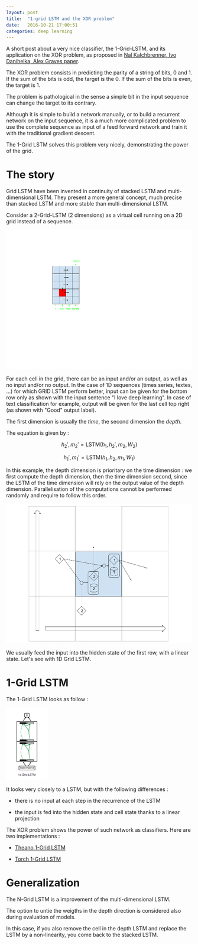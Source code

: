 ```yaml
---
layout: post
title:  "1-grid LSTM and the XOR problem"
date:   2016-10-21 17:00:51
categories: deep learning
---
```


A short post about a very nice classifier, the 1-Grid-LSTM, and its application on the XOR problem, as proposed in [Nal Kalchbrenner, Ivo Danihelka, Alex Graves paper](https://arxiv.org/abs/1507.01526).

The XOR problem consists in predicting the parity of a string of bits, 0 and 1. If the sum of the bits is odd, the target is the 0. If the sum of the bits is even, the target is 1.

The problem is pathological in the sense a simple bit in the input sequence can change the target to its contrary.

Although it is simple to build a network manually, or to build a recurrent network on the input sequence, it is a much more complicated problem to use the complete sequence as input of a feed forward network and train it with the traditional gradient descent.

The 1-Grid LSTM solves this problem very nicely, demonstrating the power of the grid.

# The story

Grid LSTM have been invented in continuity of stacked LSTM and multi-dimensional LSTM. They present a more general concept, much precise than stacked LSTM and more stable than multi-dimensional LSTM.

Consider a 2-Grid-LSTM (2 dimensions) as a virtual cell running on a 2D grid  instead of a sequence.

![The run of a 2-GRID LSTM](img/grid-2d.png)

For each cell in the grid, there can be an input and/or an output, as well as no input and/or no output. In the case of 1D sequences (times series, textes, ...) for which GRID LSTM perform better, input can be given for the bottom row only as shown with the input sentence "I love deep learning". In case of text classification for example, output will be given for the last cell top right (as shown with "Good" output label).

The first dimension is usually the *time*, the second dimension the *depth*.

The equation is given by :

$$ h_2', m_2' = \text{LSTM} (h_1, h_2', m_2, W_2) $$

$$ h_1', m_1' = \text{LSTM} (h_1, h_2, m_1, W_1) $$


In this example, the depth dimension is prioritary on the time dimension : we first compute the depth dimension, then the time dimension second, since the LSTM of the time dimension will rely on the output value of the depth dimension. Parallelisation of the computations cannot be performed randomly and require to follow this order.

![](img/grid-2d-lstm.png)

We usually feed the input into the hidden state of the first row, with a linear state. Let's see with 1D Grid LSTM.

# 1-Grid LSTM

The 1-Grid LSTM looks as follow :

![](img/grid-1d.png)

It looks very closely to a LSTM, but with the following differences :

- there is no input at each step in the recurrence of the LSTM

- the input is fed into the hidden state and cell state thanks to a linear projection

The XOR problem shows the power of such network as classifiers. Here are two implementations :

- [Theano 1-Grid LSTM](https://github.com/christopher5106/grid-1D-LSTM-theano)

- [Torch 1-Grid LSTM](https://github.com/christopher5106/grid-1D-LSTM-torch)

# Generalization

The N-Grid LSTM is a improvement of the multi-dimensional LSTM.

The option to untie the weigths in the depth direction is considered also during evaluation of models.

In this case, if you also remove the cell in the depth LSTM and replace the LSTM by a non-linearity, you come back to the stacked LSTM.
